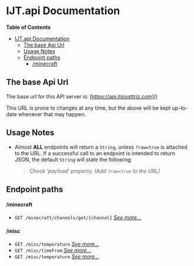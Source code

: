 # IJT.api Documentation
**Table of Contents**
- [IJT.api Documentation](#ijtapi-documentation)
  - [The base Api Url](#the-base-api-url)
  - [Usage Notes](#usage-notes)
  - [Endpoint paths](#endpoint-paths)
      - [/minecraft](#minecraft)

## The base Api Url
The base url for this API server is: [https://api.itsjusttriz.com]()

This URL is prone to changes at any time, but the above will be kept up-to-date whenever that may happen.

## Usage Notes
- Almost **ALL** endpoints will return a `String`, unless `?raw=true` is attached to the URL. If a successful call to an endpoint is intended to return JSON, the default `String` will state the following:
  > *Check 'payload' property. (Add `?raw=true` to the URL)*

## Endpoint paths

#### /minecraft
  - `GET /minecraft/channels/get/{channel}` [*See more...*](minecraft.md#get-minecraftchannelsgetchannel)
#### /misc
  - `GET /misc/temperature` [*See more...*](misc.md#get-misctemperature)
  - `GET /misc/timeFrom` [*See more...*](misc.md#get-misctimeFrom)
  - `GET /misc/temperature` [*See more...*](misc.md#get-misctimeUntil)
